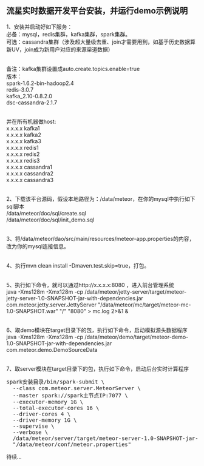 流星实时数据开发平台安装，并运行demo示例说明
-------------

1、安装并启动好如下服务：<br />
必备：mysql，redis集群，kafka集群，spark集群。<br />
可选：cassandra集群（涉及超大量级去重、join才需要用到，如基于历史数据算新UV，join成为新用户对应的来源渠道数据）<br /><br />

备注：kafka集群设置成auto.create.topics.enable=true<br />
版本：<br />
spark-1.6.2-bin-hadoop2.4<br />
redis-3.0.7<br />
kafka_2.10-0.8.2.0<br />
dsc-cassandra-2.1.7<br /><br />

并在所有机器做host:<br />
x.x.x.x kafka1<br />
x.x.x.x kafka2<br />
x.x.x.x kafka3<br />
x.x.x.x redis1<br />
x.x.x.x redis2<br />
x.x.x.x redis3<br />
x.x.x.x cassandra1<br />
x.x.x.x cassandra2<br />
x.x.x.x cassandra3<br /><br />

2、下载该平台源码，假设本地路径为：/data/meteor，在你的mysql中执行如下sql脚本<br />
/data/meteor/doc/sql/create.sql<br />
/data/meteor/doc/sql/init_demo.sql<br /><br />

3、将/data/meteor/dao/src/main/resources/meteor-app.properties的内容，改为你的mysql连接信息。<br /><br />

4、执行mvn clean install -Dmaven.test.skip=true，打包。<br /><br />

5、执行如下命令，就可以通过http://x.x.x.x:8080 ，进入前台管理系统<br />
java -Xms128m -Xmx128m -cp /data/meteor/jetty-server/target/meteor-jetty-server-1.0-SNAPSHOT-jar-with-dependencies.jar com.meteor.jetty.server.JettyServer "/data/meteor/mc/target/meteor-mc-1.0-SNAPSHOT.war" "/" "8080" > mc.log 2>&1 & <br /><br />

6、取demo模块在target目录下的包，执行如下命令，启动模拟源头数据程序<br />
java -Xms128m -Xmx128m -cp /data/meteor/demo/target/meteor-demo-1.0-SNAPSHOT-jar-with-dependencies.jar com.meteor.demo.DemoSourceData <br /><br />

7、取server模块在target目录下的包，执行如下命令，启动后台实时计算程序<br />
<pre>
spark安装目录/bin/spark-submit \
  --class com.meteor.server.MeteorServer \
  --master spark://spark主节点IP:7077 \
  --executor-memory 1G \
  --total-executor-cores 16 \
  --driver-cores 4 \
  --driver-memory 1G \
  --supervise \
  --verbose \
  /data/meteor/server/target/meteor-server-1.0-SNAPSHOT-jar-with-dependencies.jar \
  "/data/meteor/conf/meteor.properties"
</pre>

待续...









